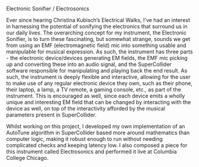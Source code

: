 Electronic Sonifier / Electrosonics

Ever since hearing Christina Kubisch’s Electrical Walks, I’ve had an interest in harnessing the potential of sonifying the electronics that surround us in our daily lives. The overarching concept for my instrument, the Electronic Sonifier, is to turn these fascinating, but somewhat strange, sounds we get from using an EMF (electromagnetic field) mic into something usable and manipulable for musical expression. As such, the instrument has three parts - the electronic device/devices generating EM fields, the EMF mic picking up and converting these into an audio signal, and the SuperCollider software responsible for manipulating and playing back the end result. As such, the instrument is deeply flexible and interactive, allowing for the user to make use of any regular electronic device they own, such as their phone, their laptop, a lamp, a TV remote, a gaming console, etc., as part of the instrument. This is encouraged as well, since each device emits a wholly unique and interesting EM field that can be changed by interacting with the device as well, on top of the interactivity afforded by the musical parameters present in SuperCollider.

Whilst working on this project, I developed my own implementation of an AutoTune algorithm in SuperCollider based more around mathematics than computer logic, making it robust enough to run without needing complicated checks and keeping latency low. I also composed a piece for this instrument called Electrosonics and performed it live at Columbia College Chicago.
